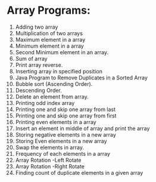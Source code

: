 # Array Programs:
1) Adding two array
2) Multiplication of two arrays
3) Maximum element in a array
4) Minimum element in a array
5) Second Minimum element in an array.
6) Sum of array
7) Print array reverse.
8) Inserting array in  specified position
9) Java Program to Remove Duplicates in a Sorted Array
10) Bubble sort (Ascending Order).
11) Descending Order.
12) Delete an element from array.
13) Printing odd index array
14) Printing one and skip one array from last
15) Printing one and skip one array from first
16) Printing even elements in a array
17) Insert an element in middle of array and print the array
18) Storing negative elements in a new array
19) Storing Even elements in a new array
20) Swap the elements in array.
21) Frequency of each elements in a array
22) Array Rotation -Left Rotate
23) Array Rotation -Right Rotate
24) Finding count of duplicate elements in a given array
